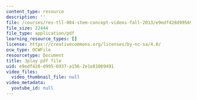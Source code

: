 ```yaml
---
content_type: resource
description: ''
file: /courses/res-tll-004-stem-concept-videos-fall-2013/e9edf428d9956937a1562e1e81069491_o84SekTsgPo.pdf
file_size: 22444
file_type: application/pdf
learning_resource_types: []
license: https://creativecommons.org/licenses/by-nc-sa/4.0/
ocw_type: OCWFile
resourcetype: Document
title: 3play pdf file
uid: e9edf428-d995-6937-a156-2e1e81069491
video_files:
  video_thumbnail_file: null
video_metadata:
  youtube_id: null
---
```

